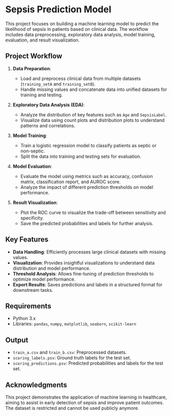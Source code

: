 # Sepsis Prediction Model

This project focuses on building a machine learning model to predict the likelihood of sepsis in patients based on clinical data. The workflow includes data preprocessing, exploratory data analysis, model training, evaluation, and result visualization.

## Project Workflow

1. **Data Preparation**:
    - Load and preprocess clinical data from multiple datasets (`training_setA` and `training_setB`).
    - Handle missing values and concatenate data into unified datasets for training and testing.

2. **Exploratory Data Analysis (EDA)**:
    - Analyze the distribution of key features such as `Age` and `SepsisLabel`.
    - Visualize data using count plots and distribution plots to understand patterns and correlations.

3. **Model Training**:
    - Train a logistic regression model to classify patients as septic or non-septic.
    - Split the data into training and testing sets for evaluation.

4. **Model Evaluation**:
    - Evaluate the model using metrics such as accuracy, confusion matrix, classification report, and AUROC score.
    - Analyze the impact of different prediction thresholds on model performance.

5. **Result Visualization**:
    - Plot the ROC curve to visualize the trade-off between sensitivity and specificity.
    - Save the predicted probabilities and labels for further analysis.

## Key Features

- **Data Handling**: Efficiently processes large clinical datasets with missing values.
- **Visualization**: Provides insightful visualizations to understand data distribution and model performance.
- **Threshold Analysis**: Allows fine-tuning of prediction thresholds to optimize model performance.
- **Export Results**: Saves predictions and labels in a structured format for downstream tasks.

## Requirements

- Python 3.x
- Libraries: `pandas`, `numpy`, `matplotlib`, `seaborn`, `scikit-learn`

## Output

- `train_a.csv` and `train_b.csv`: Preprocessed datasets.
- `scoring_labels.psv`: Ground truth labels for the test set.
- `scoring_predictions.psv`: Predicted probabilities and labels for the test set.

## Acknowledgments

This project demonstrates the application of machine learning in healthcare, aiming to assist in early detection of sepsis and improve patient outcomes. The dataset is restricted and cannot be used publicly anymore.
